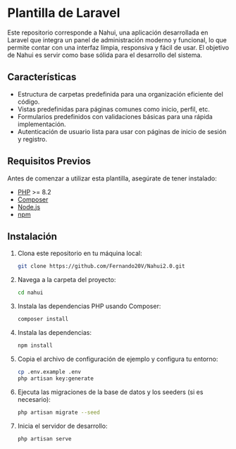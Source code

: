 
# Plantilla de Laravel

Este repositorio corresponde a Nahui, una aplicación desarrollada en Laravel que integra un panel de administración moderno y funcional, lo que permite contar con una interfaz limpia, responsiva y fácil de usar.
El objetivo de Nahui es servir como base sólida para el desarrollo del sistema.


## Características

- Estructura de carpetas predefinida para una organización eficiente del código.
- Vistas predefinidas para páginas comunes como inicio, perfil, etc.
- Formularios predefinidos con validaciones básicas para una rápida implementación.
- Autenticación de usuario lista para usar con páginas de inicio de sesión y registro.


## Requisitos Previos

Antes de comenzar a utilizar esta plantilla, asegúrate de tener instalado:

- [PHP](https://www.php.net/) >= 8.2
- [Composer](https://getcomposer.org/)
- [Node.js](https://nodejs.org/)
- [npm](https://www.npmjs.com/)

## Instalación

1. Clona este repositorio en tu máquina local:

    ```bash
    git clone https://github.com/Fernando20V/Nahui2.0.git
    ```

2. Navega a la carpeta del proyecto:

    ```bash
    cd nahui
    ```

3. Instala las dependencias PHP usando Composer:

    ```bash
    composer install
    ```

4. Instala las dependencias:

    ```bash
    npm install
    ```

5. Copia el archivo de configuración de ejemplo y configura tu entorno:

    ```bash
    cp .env.example .env
    php artisan key:generate
    ```


6. Ejecuta las migraciones de la base de datos y los seeders (si es necesario):

    ```bash
    php artisan migrate --seed
    ```

7. Inicia el servidor de desarrollo:

    ```bash
    php artisan serve
    ```

